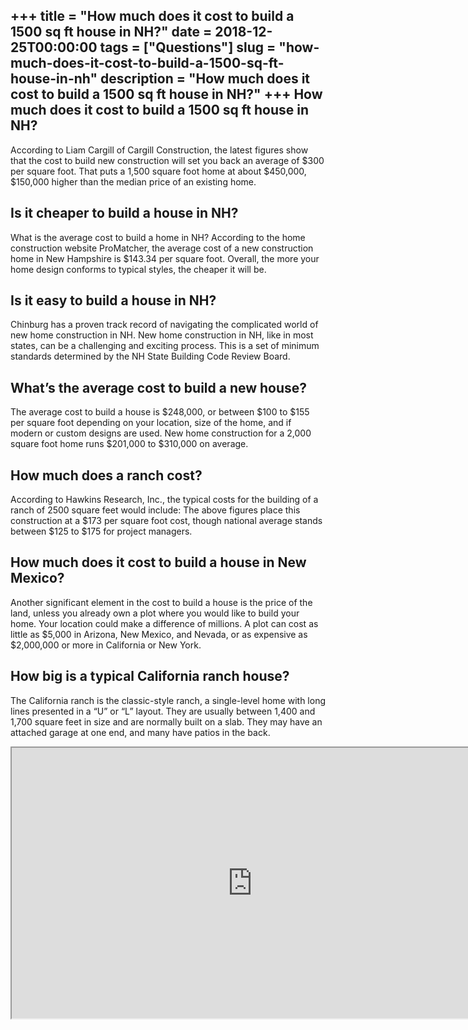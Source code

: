 +++
title = "How much does it cost to build a 1500 sq ft house in NH?"
date = 2018-12-25T00:00:00
tags = ["Questions"]
slug = "how-much-does-it-cost-to-build-a-1500-sq-ft-house-in-nh"
description = "How much does it cost to build a 1500 sq ft house in NH?"
+++
How much does it cost to build a 1500 sq ft house in NH?
--------------------------------------------------------

According to Liam Cargill of Cargill Construction, the latest figures show that the cost to build new construction will set you back an average of $300 per square foot. That puts a 1,500 square foot home at about $450,000, $150,000 higher than the median price of an existing home.

Is it cheaper to build a house in NH?
-------------------------------------

What is the average cost to build a home in NH? According to the home construction website ProMatcher, the average cost of a new construction home in New Hampshire is $143.34 per square foot. Overall, the more your home design conforms to typical styles, the cheaper it will be.

Is it easy to build a house in NH?
----------------------------------

Chinburg has a proven track record of navigating the complicated world of new home construction in NH. New home construction in NH, like in most states, can be a challenging and exciting process. This is a set of minimum standards determined by the NH State Building Code Review Board.

What’s the average cost to build a new house?
---------------------------------------------

The average cost to build a house is $248,000, or between $100 to $155 per square foot depending on your location, size of the home, and if modern or custom designs are used. New home construction for a 2,000 square foot home runs $201,000 to $310,000 on average.

How much does a ranch cost?
---------------------------

According to Hawkins Research, Inc., the typical costs for the building of a ranch of 2500 square feet would include: The above figures place this construction at a $173 per square foot cost, though national average stands between $125 to $175 for project managers.

How much does it cost to build a house in New Mexico?
-----------------------------------------------------

Another significant element in the cost to build a house is the price of the land, unless you already own a plot where you would like to build your home. Your location could make a difference of millions. A plot can cost as little as $5,000 in Arizona, New Mexico, and Nevada, or as expensive as $2,000,000 or more in California or New York.

How big is a typical California ranch house?
--------------------------------------------

The California ranch is the classic-style ranch, a single-level home with long lines presented in a “U” or “L” layout. They are usually between 1,400 and 1,700 square feet in size and are normally built on a slab. They may have an attached garage at one end, and many have patios in the back.

<iframe allow="accelerometer; autoplay; clipboard-write; encrypted-media; gyroscope; picture-in-picture" allowfullscreen="" class="__youtube_prefs__  epyt-is-override  no-lazyload" data-no-lazy="1" data-origheight="433" data-origwidth="770" data-skipgform_ajax_framebjll="" height="433" id="_ytid_68946" loading="lazy" src="https://www.youtube.com/embed/cZjW7AwvebA?enablejsapi=1&autoplay=0&cc_load_policy=0&cc_lang_pref=&iv_load_policy=1&loop=0&modestbranding=0&rel=1&fs=1&playsinline=0&autohide=2&theme=dark&color=red&controls=1&" title="YouTube player" width="770"></iframe>
